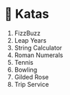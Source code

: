 # 🥋 Katas

1. FizzBuzz
2. Leap Years
3. String Calculator
4. Roman Numerals
5. Tennis
6. Bowling
7. Gilded Rose
8. Trip Service
